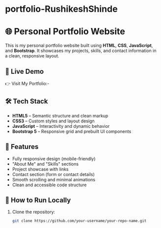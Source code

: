 # portfolio-RushikeshShinde
# 🌐 Personal Portfolio Website

This is my personal portfolio website built using **HTML**, **CSS**, **JavaScript**, and **Bootstrap**. It showcases my projects, skills, and contact information in a clean, responsive layout.

## 🔗 Live Demo

👉 Visit My Portfolio:- [](https://portfolio-rushikesh-shinde.netlify.app/)

## 🛠️ Tech Stack

* **HTML5** – Semantic structure and clean markup
* **CSS3** – Custom styles and layout design
* **JavaScript** – Interactivity and dynamic behavior
* **Bootstrap 5** – Responsive grid and prebuilt UI components

## 🎯 Features

* Fully responsive design (mobile-friendly)
* "About Me" and "Skills" sections
* Project showcase with links
* Contact section (form or contact details)
* Smooth scrolling and minimal animations
* Clean and accessible code structure

## 🚀 How to Run Locally

1. Clone the repository:

   ```bash
   git clone https://github.com/your-username/your-repo-name.git
   ```
